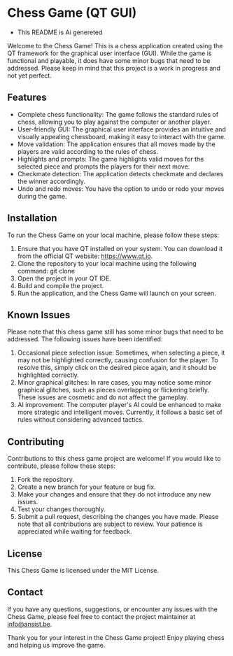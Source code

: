 # Chess Game (QT GUI)

- This README is Ai genereted

Welcome to the Chess Game! This is a chess application created using the QT framework for the graphical user interface (GUI). While the game is functional and playable, it does have some minor bugs that need to be addressed. Please keep in mind that this project is a work in progress and not yet perfect.

## Features

 - Complete chess functionality: The game follows the standard rules of chess, allowing you to play against the computer or another player.
 - User-friendly GUI: The graphical user interface provides an intuitive and visually appealing chessboard, making it easy to interact with the game.
 - Move validation: The application ensures that all moves made by the players are valid according to the rules of chess.
 - Highlights and prompts: The game highlights valid moves for the selected piece and prompts the players for their next move.
 - Checkmate detection: The application detects checkmate and declares the winner accordingly.
 - Undo and redo moves: You have the option to undo or redo your moves during the game.

## Installation

To run the Chess Game on your local machine, please follow these steps:

1. Ensure that you have QT installed on your system. You can download it from the official QT website: https://www.qt.io.
2. Clone the repository to your local machine using the following command:
  git clone <repo-url>
3. Open the project in your QT IDE.
4. Build and compile the project.
5. Run the application, and the Chess Game will launch on your screen.

## Known Issues

Please note that this chess game still has some minor bugs that need to be addressed. The following issues have been identified:

1. Occasional piece selection issue: Sometimes, when selecting a piece, it may not be highlighted correctly, causing confusion for the player. To resolve this, simply click on the desired piece again, and it should be highlighted correctly.
2. Minor graphical glitches: In rare cases, you may notice some minor graphical glitches, such as pieces overlapping or flickering briefly. These issues are cosmetic and do not affect the gameplay.
3. AI improvement: The computer player's AI could be enhanced to make more strategic and intelligent moves. Currently, it follows a basic set of rules without considering advanced tactics.

## Contributing

Contributions to this chess game project are welcome! If you would like to contribute, please follow these steps:

1. Fork the repository.
2. Create a new branch for your feature or bug fix.
3. Make your changes and ensure that they do not introduce any new issues.
4. Test your changes thoroughly.
6. Submit a pull request, describing the changes you have made.
Please note that all contributions are subject to review. Your patience is appreciated while waiting for feedback.

## License

This Chess Game is licensed under the MIT License.

## Contact

If you have any questions, suggestions, or encounter any issues with the Chess Game, please feel free to contact the project maintainer at info@ansist.be.

Thank you for your interest in the Chess Game project! Enjoy playing chess and helping us improve the game.
